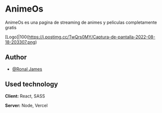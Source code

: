 
# AnimeOs

AnimeOs es una pagina de streaming de animes y peliculas completamente gratis



[Logo]|100(https://i.postimg.cc/TwQrs0MY/Captura-de-pantalla-2022-08-18-203307.png)


## Author

- [@Ronal James](https://github.com/Jamesllm)



## Used technology

**Client:** React, SASS

**Server:** Node, Vercel

